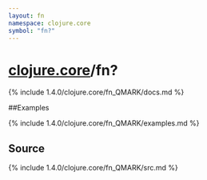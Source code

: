```yaml
---
layout: fn
namespace: clojure.core
symbol: "fn?"
---
```


# [clojure.core](../)/fn?

{% include 1.4.0/clojure.core/fn_QMARK/docs.md %}

##Examples

{% include 1.4.0/clojure.core/fn_QMARK/examples.md %}
## Source
{% include 1.4.0/clojure.core/fn_QMARK/src.md %}

